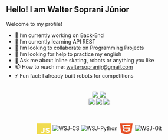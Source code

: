## Hello! I am Walter Soprani Júnior
Welcome to my profile!

- 🔭 I’m currently working on Back-End
- 🌱 I’m currently learning API REST
- 👯 I’m looking to collaborate on Programming Projects
- 🤔 I’m looking for help to practice my english
- 💬 Ask me about inline skating, robots or anything you like
- 📫 How to reach me: waltersopranijr@gmail.com
- ⚡ Fun fact: I already built robots for competitions

##

<div align="center">
  <a href="https://github.com/WalterSopraniJr">
  <img height="180em" src="https://github-readme-stats.vercel.app/api?username=WalterSopraniJr&show_icons=true&theme=maroongold&include_all_commits=true&count_private=true"/>
  <img height="180em" src="https://github-readme-stats.vercel.app/api/top-langs/?username=WalterSopraniJr&layout=compact&langs_count=7&theme=maroongold"/>
</div>
  
 
<div align="center">
  <a href="https://www.instagram.com/_walterjunior/" target="_blank"><img src="https://img.shields.io/badge/-Instagram-%23E4405F?style=for-the-badge&logo=instagram&logoColor=white" target="_blank"></a>
  <a href = "mailto:waltersopranijr@gmail.com"><img src="https://img.shields.io/badge/-Gmail-%23333?style=for-the-badge&logo=gmail&logoColor=white" target="_blank"></a>
  <a href="https://www.linkedin.com/in/walter-soprani-junior/" target="_blank"><img src="https://img.shields.io/badge/-LinkedIn-%230077B5?style=for-the-badge&logo=linkedin&logoColor=white" target="_blank"></a> 
 
</div>
  
  ##
  
  <div align="center">
    
  <div style="display: inline_block"><br>
  <img align="center" alt="WSJ-Js" height="30" width="40" src="https://raw.githubusercontent.com/devicons/devicon/master/icons/javascript/javascript-plain.svg">
  <img align="center" alt="WSJ-CS" height="30" width="40" src="https://cdn.jsdelivr.net/gh/devicons/devicon/icons/csharp/csharp-original.svg" />
  <img align="center" alt="WSJ-Python" height="30" width="40" src="https://cdn.jsdelivr.net/gh/devicons/devicon/icons/python/python-original.svg" />
  <img align="center" alt="WSJ-HTML" height="30" width="40" src="https://raw.githubusercontent.com/devicons/devicon/master/icons/html5/html5-original.svg">
  <img align="center" alt="WSJ-Git" height="30" width="40" src="https://cdn.jsdelivr.net/gh/devicons/devicon/icons/git/git-original.svg" />
  
  
 

</div>
    
